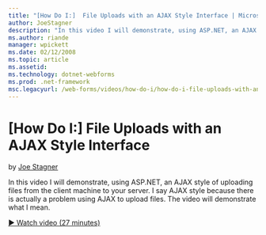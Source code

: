 ```yaml
---
title: "[How Do I:]  File Uploads with an AJAX Style Interface | Microsoft Docs"
author: JoeStagner
description: "In this video I will demonstrate, using ASP.NET, an AJAX style of uploading files from the client machine to your server. I say AJAX style because there is a..."
ms.author: riande
manager: wpickett
ms.date: 02/12/2008
ms.topic: article
ms.assetid: 
ms.technology: dotnet-webforms
ms.prod: .net-framework
msc.legacyurl: /web-forms/videos/how-do-i/how-do-i-file-uploads-with-an-ajax-style-interface
---
```

[How Do I:]  File Uploads with an AJAX Style Interface
====================
by [Joe Stagner](https://github.com/JoeStagner)

In this video I will demonstrate, using ASP.NET, an AJAX style of uploading files from the client machine to your server. I say AJAX style because there is actually a problem using AJAX to upload files. The video will demonstrate what I mean.

[&#9654; Watch video (27 minutes)](https://channel9.msdn.com/Blogs/ASP-NET-Site-Videos/how-do-i-file-uploads-with-an-ajax-style-interface)